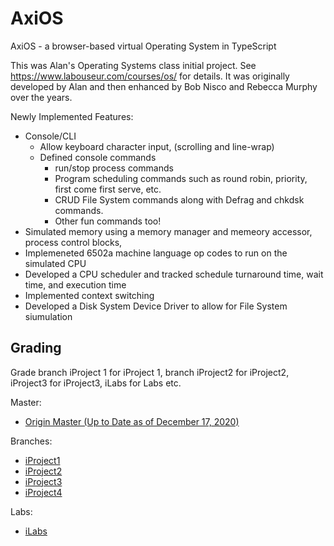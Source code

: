 # AxiOS

AxiOS - a browser-based virtual Operating System in TypeScript

This was Alan's Operating Systems class initial project. See https://www.labouseur.com/courses/os/ for details. 
It was originally developed by Alan and then enhanced by Bob Nisco and Rebecca Murphy over the years. 

Newly Implemented Features:

- Console/CLI
  - Allow keyboard character input, (scrolling and line-wrap)
  - Defined console commands
    - run/stop process commands
    - Program scheduling commands such as round robin, priority, first come first serve, etc.
    - CRUD File System commands along with Defrag and chkdsk commands.
    - Other fun commands too!
- Simulated memory using a memory manager and memeory accessor, process control blocks, 
- Implemeneted 6502a machine language op codes to run on the simulated CPU
- Developed a CPU scheduler and tracked schedule turnaround time, wait time, and execution time
- Implemented context switching
- Developed a Disk System Device Driver to allow for File System siumulation


## Grading

Grade branch iProject 1 for iProject 1, branch iProject2 for iProject2, iProject3 for iProject3, iLabs for Labs etc.

Master:
- [Origin Master (Up to Date as of December 17, 2020)](https://github.com/alexbadia1/myAlanClasses/tree/master)

Branches: 
- [iProject1](https://github.com/alexbadia1/myAlanClasses/tree/iProject1)
- [iProject2](https://github.com/alexbadia1/myAlanClasses/tree/iProject2)
- [iProject3](https://github.com/alexbadia1/myAlanClasses/tree/iPorject3)
- [iProject4](https://github.com/alexbadia1/myAlanClasses/tree/iProject4)

Labs:
- [iLabs](https://github.com/alexbadia1/myAlanClasses/tree/iLabs)

